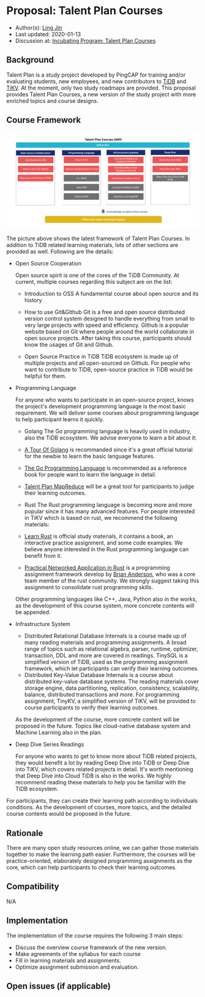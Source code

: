 # Proposal: Talent Plan Courses

- Author(s): [Ling Jin](https://github.com/JinLingChristoher)
- Last updated: 2020-01-13
- Discussion at: [Incubating Program: Talent Plan Courses](https://github.com/pingcap/community/issues/130)

## Background

Talent Plan is a study project developed by PingCAP for training and/or evaluating students, new employees, and new contributors to [TiDB] and [TiKV]. At the moment, only two study roadmaps are provided. This proposal provides Talent Plan Courses, a new version of the study project with more enriched topics and course designs.

[TiDB]: https://github.com/pingcap/tidb
[TiKV]: https://github.com/tikv/tikv

## Course Framework

![course map](../media/rfc-talent-plan-courses.png)

The picture above shows the latest framework of Talent Plan Courses. In addition to TiDB related learning materials, lots of other sections are provided as well. Following are the details:

- Open Source Cooperation

  Open source spirit is one of the cores of the TiDB Community.  At current, multiple courses regarding this subject are on the list:

  - Introduction to OSS
    A fundamental course about open source and its history

  - How to use Git&Github
    Git is a free and open source distributed version control system designed to handle everything from small to very large projects with speed and efficiency. Github is a popular website based on Git where people around the world collaborate in open source projects. After taking this course, participants should know the usages of Git and Github.

  - Open Source Practice in TiDB
    TiDB ecosystem is made up of multiple projects and all open-sourced on Github. For people who want to contribute to TiDB, open-source practice in TiDB would be helpful for them.

- Programming Language

  For anyone who wants to participate in an open-source project, knows the project's development programming language is the most basic requirement. We will deliver some courses about programming language to help participant learns it quickly.

  - Golang
    The Go programming language is heavily used in industry, also the TiDB ecosystem. We advise everyone to learn a bit about it:

  - [A Tour Of Golang](https://tour.golang.org/) is recommanded since it's a great official tutorial for the newbie to learn the basic language features.
  - [The Go Programming Language](http://www.gopl.io/) is recommended as a reference book for people want to learn the language in detail.
  - [Talent Plan MapReduce](https://github.com/pingcap/talent-plan/tree/master/tidb/mapreduce) will be a great tool for participants to judge their learning outcomes.

  - Rust
    The Rust programming language is becoming more and more popular since it has many advanced features. For people interested in TiKV which is based on rust, we recommend the following materials:

  - [Learn Rust](https://www.rust-lang.org/learn) is official study materials, it contains a book, an interactive practice assignment, and some code examples. We believe anyone interested in the Rust programming language can benefit from it.
  - [Practical Networked Application in Rust](https://github.com/pingcap/talent-plan/tree/master/rust) is a programming assignment framework develop by [Brian Anderson](https://github.com/brson), who was a core team member of the rust community. We strongly suggest taking this assignment to consolidate rust programming skills.

  Other programming languages like C++, Java, Python also in the works, as the development of this course system, more concrete contents will be appended.

- Infrastructure System

  - Distributed Relational Database Internals is a course made up of many reading materials and programming assignments. A broad range of topics such as relational algebra, parser, runtime, optimizer, transaction, DDL and more are covered in readings. TinySQL is a simplified version of TiDB, used as the programming assignment framework, which let participants can verify their learning outcomes.
  - Distributed Key-Value Database Internals is a course about distributed key-value database systems. The reading materials cover storage engine, data partitioning, replication, consistency, scalability, balance, distributed transactions and more. For programming assignment, TinyKV, a simplified version of TiKV, will be provided to course participants to verify their learning outcomes.

  As the development of the course, more concrete content will be proposed in the future. Topics like cloud-native database system and Machine Learning also in the plan.

- Deep Dive Series Readings

  For anyone who wants to get to know more about TiDB related projects, they would benefit a lot by reading Deep Dive into TiDB or Deep Dive into TiKV, which covers related projects in detail. It's worth mentioning that Deep Dive into Cloud TiDB is also in the works. We highly recommend reading these materials to help you be familiar with the TiDB ecosystem.

For participants, they can create their learning path according to individuals conditions. As the development of courses, more topics, and the detailed course contents would be proposed in the future.

## Rationale

There are many open study resources online, we can gather those materials together to make the learning path easier. Furthermore, the courses will be practice-oriented, elaborately designed programming assignments as the core, which can help participants to check their learning outcomes.

## Compatibility

N/A

## Implementation

The implementation of the course requires the following 3 main steps:

- Discuss the overview course framework of the new version.
- Make agreements of the syllabus for each course
- Fill in learning materials and assignments.
- Optimize assignment submission and evaluation.

## Open issues (if applicable)
